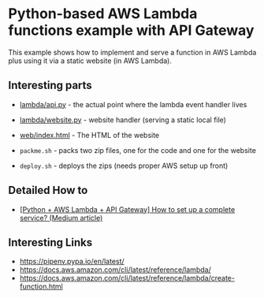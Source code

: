 # Python-based AWS Lambda functions example with API Gateway

This example shows how to implement and serve a function in AWS Lambda plus using it
via a static website (in AWS Lambda).

## Interesting parts

* [lambda/api.py](lambda/api.py) - the actual point where the lambda event handler lives
* [lambda/website.py](lambda/website.py) - website handler (serving a static local file)
* [web/index.html](web/index.html) - The HTML of the website

* `packme.sh` - packs two zip files, one for the code and one for the website
* `deploy.sh` - deploys the zips (needs proper AWS setup up front)

## Detailed How to

* [[Python + AWS Lambda + API Gateway] How to set up a complete service? (Medium article)](https://medium.com/@tuergeist/python-aws-lambda-api-gateway-how-to-set-up-a-complete-service-520b9dbe39c)

## Interesting Links

* https://pipenv.pypa.io/en/latest/
* https://docs.aws.amazon.com/cli/latest/reference/lambda/ 
* https://docs.aws.amazon.com/cli/latest/reference/lambda/create-function.html